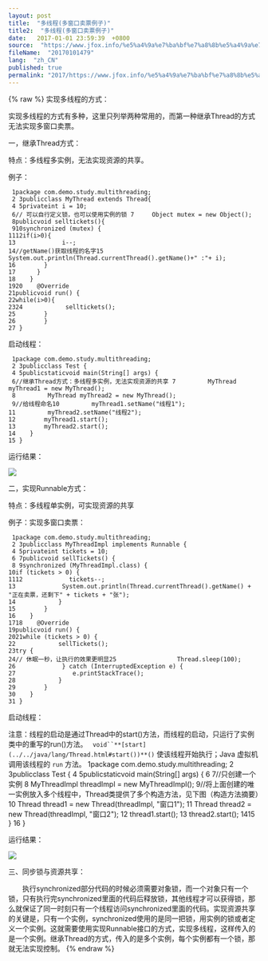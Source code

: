 ```yaml
---
layout: post
title:  "多线程(多窗口卖票例子)"
title2:  "多线程(多窗口卖票例子)"
date:   2017-01-01 23:59:39  +0800
source:  "https://www.jfox.info/%e5%a4%9a%e7%ba%bf%e7%a8%8b%e5%a4%9a%e7%aa%97%e5%8f%a3%e5%8d%96%e7%a5%a8%e4%be%8b%e5%ad%90.html"
fileName:  "20170101479"
lang:  "zh_CN"
published: true
permalink: "2017/https://www.jfox.info/%e5%a4%9a%e7%ba%bf%e7%a8%8b%e5%a4%9a%e7%aa%97%e5%8f%a3%e5%8d%96%e7%a5%a8%e4%be%8b%e5%ad%90.html"
---
```

{% raw %}
实现多线程的方式：

实现多线程的方式有多种，这里只列举两种常用的，而第一种继承Thread的方式无法实现多窗口卖票。

一，继承Thread方式：

特点：多线程多实例，无法实现资源的共享。

例子：

     1package com.demo.study.multithreading;
     2 3publicclass MyThread extends Thread{
     4 5privateint i = 10;
     6// 可以自行定义锁，也可以使用实例的锁 7     Object mutex = new Object();
     8publicvoid selltickets(){
     910synchronized (mutex) {
    1112if(i>0){
    13             i--;
    14//getName()获取线程的名字15             System.out.println(Thread.currentThread().getName()+" :"+ i);
    16        }
    17      }
    18    }
    1920    @Override
    21publicvoid run() {
    22while(i>0){
    2324            selltickets();
    25        }
    26        }
    27 }

启动线程：

     1package com.demo.study.multithreading;
     2 3publicclass Test {
     4 5publicstaticvoid main(String[] args) {
     6//继承Thread方式：多线程多实例，无法实现资源的共享 7         MyThread myThread1 = new MyThread();
     8         MyThread myThread2 = new MyThread();
     9//给线程命名10         myThread1.setName("线程1");
    11         myThread2.setName("线程2");
    12        myThread1.start();
    13        myThread2.start();
    14    }
    15 }

运行结果：

![](/wp-content/uploads/2017/08/1502010680.png)

二，实现Runnable方式：

特点：多线程单实例，可实现资源的共享

例子：实现多窗口卖票：

     1package com.demo.study.multithreading;
     2 3publicclass MyThreadImpl implements Runnable {
     4 5privateint tickets = 10;
     6 7publicvoid sellTickets() {
     8 9synchronized (MyThreadImpl.class) {
    10if (tickets > 0) {
    1112             tickets--;
    13             System.out.println(Thread.currentThread().getName() + "正在卖票，还剩下" + tickets + "张");
    14            }
    15        }
    16    }
    1718    @Override
    19publicvoid run() {
    2021while (tickets > 0) {
    22            sellTickets();
    23try {
    24// 休眠一秒，让执行的效果更明显25                 Thread.sleep(100);
    26             } catch (InterruptedException e) {
    27                e.printStackTrace();
    28            }
    29        }
    30    }
    31 }

启动线程：

注意：线程的启动是通过Thread中的start()方法，而线程的启动，只运行了实例类中的重写的run()方法。
` void``**[start](../../java/lang/Thread.html#start())**()`
使该线程开始执行；Java 虚拟机调用该线程的 `run` 方法。
     1package com.demo.study.multithreading;
     2 3publicclass Test {
     4 5publicstaticvoid main(String[] args) {
     6 7//只创建一个实例 8         MyThreadImpl threadImpl = new MyThreadImpl();
     9//将上面创建的唯一实例放入多个线程中，Thread类提供了多个构造方法，见下图（构造方法摘要）10         Thread thread1 = new Thread(threadImpl, "窗口1");
    11         Thread thread2 = new Thread(threadImpl, "窗口2");
    12        thread1.start();
    13        thread2.start();
    1415    }
    16 }

运行结果：

![](/wp-content/uploads/2017/08/1502010681.png)

三、同步锁与资源共享：

　　执行synchronized部分代码的时候必须需要对象锁，而一个对象只有一个锁，只有执行完synchronized里面的代码后释放锁，其他线程才可以获得锁，那么就保证了同一时刻只有一个线程访问synchronized里面的代码。实现资源共享的关键是，只有一个实例，synchronized使用的是同一把锁，用实例的锁或者定义一个实例。这就需要使用实现Runnable接口的方式，实现多线程，这样传入的是一个实例。继承Thread的方式，传入的是多个实例，每个实例都有一个锁，那就无法实现控制。
{% endraw %}
